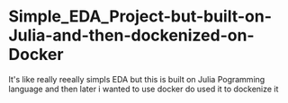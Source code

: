# Simple_EDA_Project-but-built-on-Julia-and-then-dockenized-on-Docker


It's like really reeally simpls EDA but this is built on Julia Pogramming language and then later i wanted to use docker do used it to dockenize it 
